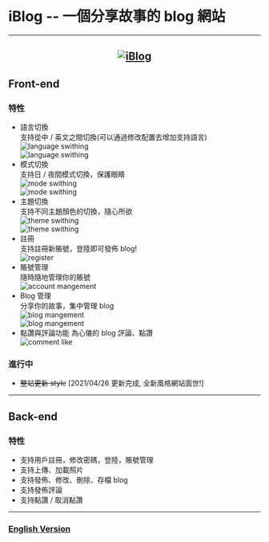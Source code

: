 # iBlog -- 一個分享故事的 blog 網站

---

## <center>[![iBlog](https://drive.google.com/uc?id=14tq0O9a8AZ8Ih13_dYAC1Xeu2FFIdbnl)](http://lipohong.site "項目演示")</center>

## Front-end

### 特性

-   語言切換  
    支持從中 / 英文之間切換(可以通過修改配置去增加支持語言)  
    <img src="https://drive.google.com/uc?id=1ASQYwFikwUvPHRSfntRjLp_IqccqZyq6" alt="language swithing" />  
    <img src="https://drive.google.com/uc?id=1EmYZ3SdJ9fhSDW23MWt2HCSkIvPsZUhx" alt="language swithing" />
-   模式切換  
    支持日 / 夜間模式切換，保護眼睛  
    <img src="https://drive.google.com/uc?id=1BgDuiI0YPKebhyn14rmz6JQoo0U5hZuf" alt="mode swithing" />  
    <img src="https://drive.google.com/uc?id=1cFDxvF5c0zqtCfhoaelk70StTQHq4yUO" alt="mode swithing" />
-   主題切換  
    支持不同主題顏色的切換，隨心所欲  
    <img src="https://drive.google.com/uc?id=1e1dgGCIzh0wAQ7UsA6SSCwDnNpCMvG3y" alt="theme swithing" />  
    <img src="https://drive.google.com/uc?id=1J4xXqqyfpWNvHDy2i9cupRKSAJwrL7aB" alt="theme swithing" />
-   註冊  
    支持註冊新賬號，登陸即可發佈 blog!  
    <img src="https://drive.google.com/uc?id=1LgLzRplB_-_F6z6lJc1cFq3Sh9tmhhbx" alt="register" />
-   賬號管理  
    隨時隨地管理你的賬號  
    <img src="https://drive.google.com/uc?id=12I-EL9Xr7QRhWRqJR-o0MNtN6cQfWVJI" alt="account mangement" />
-   Blog 管理  
    分享你的故事，集中管理 blog  
    <img src="https://drive.google.com/uc?id=1nGd9CivyUcwtigyCEBwC8EG6aiuiZQdv" alt="blog mangement" />  
    <img src="https://drive.google.com/uc?id=1kayjd5l3RblMn2UIwu32dmqkNiHAunqy" alt="blog mangement" />
-   點讚與評論功能
    為心儀的 blog 評論、點讚  
    <img src="https://drive.google.com/uc?id=1u6PmuyuRf8yZr4kw2_jkqegMvp6GkcPy" alt="comment like" />

### 進行中

-   ~~整站更新 style~~ [2021/04/26 更新完成, 全新風格網站面世!]

---

## Back-end

### 特性

-   支持用戶註冊，修改密碼，登陸，賬號管理
-   支持上傳、加載照片
-   支持發佈、修改、刪除、存檔 blog
-   支持發佈評論
-   支持點讚 / 取消點讚

---

### [English Version](README.md)
